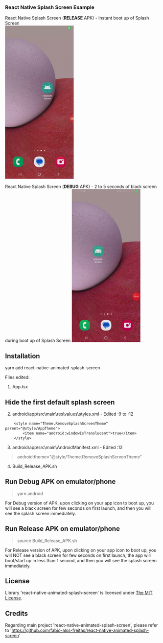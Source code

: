 ### React Native Splash Screen Example

React Native Splash Screen (**RELEASE** APK) - Instant boot up of Splash Screen  
<img src="SplashScreen_Release.gif" height="500"/>

React Native Splash Screen (**DEBUG** APK) - 2 to 5 seconds of black screen during boot up of Splash Screen
<img src="SplashScreen_Debug_BlackScreen.gif" height="500"/>

## Installation
yarn add react-native-animated-splash-screen

Files edited:
1. App.tsx

## Hide the first default splash screen
2. android\app\src\main\res\values\styles.xml - Edited :9 to :12
``` 
    <style name="Theme.RemoveSplashScreenTheme" parent="@style/AppTheme">
        <item name="android:windowIsTranslucent">true</item>
    </style> 
```

3. android\app\src\main\AndroidManifest.xml - Edited :12  
> android:theme="@style/Theme.RemoveSplashScreenTheme"

4. Build_Release_APK.sh

## Run Debug APK on emulator/phone
> yarn android  

For Debug version of APK, upon clicking on your app icon to boot up, you will see a black screen for few seconds on first launch, and then you will see the splash screen immediately.

## Run Release APK on emulator/phone
> source Build_Release_APK.sh

For Release version of APK, upon clicking on your app icon to boot up, you will NOT see a black screen for few seconds on first launch, the app will boot/start up in less than 1 second, and then you will see the splash screen immediately.

## License

Library 'react-native-animated-splash-screen' is licensed under [The MIT License](LICENSE).

## Credits
Regarding main project 'react-native-animated-splash-screen', please refer to 'https://github.com/fabio-alss-freitas/react-native-animated-splash-screen'
